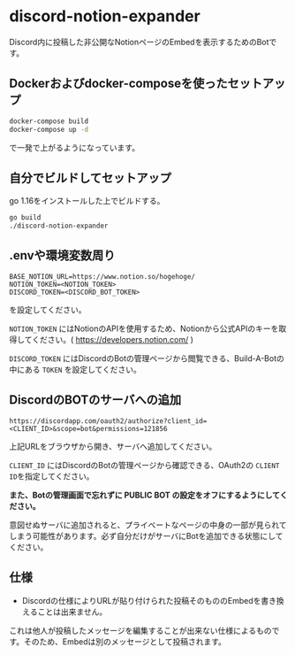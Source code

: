 # discord-notion-expander

Discord内に投稿した非公開なNotionページのEmbedを表示するためのBotです。

## Dockerおよびdocker-composeを使ったセットアップ

```bash
docker-compose build
docker-compose up -d
```

で一発で上がるようになっています。

## 自分でビルドしてセットアップ

go 1.16をインストールした上でビルドする。

```bash
go build
./discord-notion-expander
```

## .envや環境変数周り

```dotenv
BASE_NOTION_URL=https://www.notion.so/hogehoge/
NOTION_TOKEN=<NOTION_TOKEN>
DISCORD_TOKEN=<DISCORD_BOT_TOKEN>
```

を設定してください。

`NOTION_TOKEN` にはNotionのAPIを使用するため、Notionから公式APIのキーを取得してください。( https://developers.notion.com/ )

`DISCORD_TOKEN` にはDiscordのBotの管理ページから閲覧できる、Build-A-Botの中にある `TOKEN` を設定してください。

## DiscordのBOTのサーバへの追加

```
https://discordapp.com/oauth2/authorize?client_id=<CLIENT_ID>&scope=bot&permissions=121856
```

上記URLをブラウザから開き、サーバへ追加してください。 

`CLIENT_ID` にはDiscordのBotの管理ページから確認できる、OAuth2の `CLIENT ID`を指定してください。

**また、Botの管理画面で忘れずに PUBLIC BOT の設定をオフにするようにしてください。** 

意図せぬサーバに追加されると、プライベートなページの中身の一部が見られてしまう可能性があります。必ず自分だけがサーバにBotを追加できる状態にしてください。

## 仕様
- Discordの仕様によりURLが貼り付けられた投稿そのもののEmbedを書き換えることは出来ません。

これは他人が投稿したメッセージを編集することが出来ない仕様によるものです。そのため、Embedは別のメッセージとして投稿されます。
